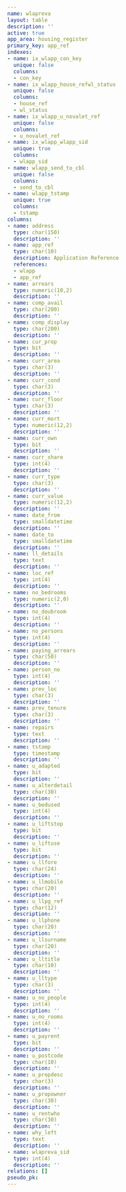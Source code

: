 ```yaml
---
name: wlapreva
layout: table
description: ''
active: true
app_area: housing_register
primary_key: app_ref
indexes:
- name: ix_wlapp_con_key
  unique: false
  columns:
  - con_key
- name: ix_wlapp_house_refwl_status
  unique: false
  columns:
  - house_ref
  - wl_status
- name: ix_wlapp_u_novalet_ref
  unique: false
  columns:
  - u_novalet_ref
- name: ix_wlapp_wlapp_sid
  unique: true
  columns:
  - wlapp_sid
- name: wlapp_send_to_cbl
  unique: false
  columns:
  - send_to_cbl
- name: wlapp_tstamp
  unique: true
  columns:
  - tstamp
columns:
- name: address
  type: char(150)
  description: ''
- name: app_ref
  type: char(10)
  description: Application Reference
  references:
  - wlapp
  - app_ref
- name: arrears
  type: numeric(10,2)
  description: ''
- name: comp_avail
  type: char(200)
  description: ''
- name: comp_display
  type: char(200)
  description: ''
- name: cur_prop
  type: bit
  description: ''
- name: curr_area
  type: char(3)
  description: ''
- name: curr_cond
  type: char(3)
  description: ''
- name: curr_floor
  type: char(3)
  description: ''
- name: curr_mort
  type: numeric(12,2)
  description: ''
- name: curr_own
  type: bit
  description: ''
- name: curr_share
  type: int(4)
  description: ''
- name: curr_type
  type: char(3)
  description: ''
- name: curr_value
  type: numeric(12,2)
  description: ''
- name: date_from
  type: smalldatetime
  description: ''
- name: date_to
  type: smalldatetime
  description: ''
- name: ll_details
  type: text
  description: ''
- name: loc_ref
  type: int(4)
  description: ''
- name: no_bedrooms
  type: numeric(2,0)
  description: ''
- name: no_doubroom
  type: int(4)
  description: ''
- name: no_persons
  type: int(4)
  description: ''
- name: paying_arrears
  type: char(50)
  description: ''
- name: person_no
  type: int(4)
  description: ''
- name: prev_loc
  type: char(3)
  description: ''
- name: prev_tenure
  type: char(3)
  description: ''
- name: repairs
  type: text
  description: ''
- name: tstamp
  type: timestamp
  description: ''
- name: u_adapted
  type: bit
  description: ''
- name: u_alterdetail
  type: char(30)
  description: ''
- name: u_bedused
  type: int(4)
  description: ''
- name: u_liftstop
  type: bit
  description: ''
- name: u_liftuse
  type: bit
  description: ''
- name: u_llfore
  type: char(24)
  description: ''
- name: u_llmobile
  type: char(20)
  description: ''
- name: u_llpg_ref
  type: char(12)
  description: ''
- name: u_llphone
  type: char(20)
  description: ''
- name: u_llsurname
  type: char(20)
  description: ''
- name: u_lltitle
  type: char(10)
  description: ''
- name: u_lltype
  type: char(3)
  description: ''
- name: u_no_people
  type: int(4)
  description: ''
- name: u_no_rooms
  type: int(4)
  description: ''
- name: u_payrent
  type: bit
  description: ''
- name: u_postcode
  type: char(10)
  description: ''
- name: u_propdesc
  type: char(3)
  description: ''
- name: u_propowner
  type: char(30)
  description: ''
- name: u_rentwho
  type: char(30)
  description: ''
- name: why_left
  type: text
  description: ''
- name: wlapreva_sid
  type: int(4)
  description: ''
relations: []
pseudo_pk: 
---
```


